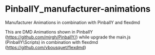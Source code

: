 # PinballY_manufacturer-animations
Manufacturer Animations in combination with PinballY and flexdmd

This are DMD Animations shown in PinballY (https://github.com/mjrgh/PinballY/) while upgrade the main.js (PinballY\Scripts\) in combination with flexdmd (https://github.com/vbousquet/flexdmd)


